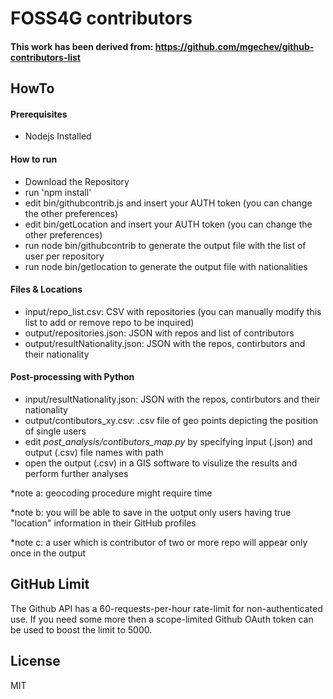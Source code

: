 # FOSS4G contributors

#### This work has been derived from: https://github.com/mgechev/github-contributors-list

## HowTo
#### Prerequisites
 - Nodejs Installed

#### How to run
-  Download the Repository
-  run 'npm install'
-  edit bin/githubcontrib.js and insert your AUTH token (you can change the other preferences)
-  edit bin/getLocation and insert your AUTH token (you can change the other preferences)
-  run node bin/githubcontrib to generate the output file with the list of user per repository
-  run node bin/getlocation to generate the output file with nationalities

#### Files & Locations
-  input/repo_list.csv: CSV with repositories (you can manually modify this list to add or remove repo to be inquired)
-  output/repositories.json: JSON with repos and list of contributors
-  output/resultNationality.json: JSON with the repos, contirbutors and their nationality

#### Post-processing with Python
-  input/resultNationality.json: JSON with the repos, contirbutors and their nationality
-  output/contibutors_xy.csv: .csv file of geo points depicting the position of single users
-  edit _post_analysis/contibutors_map.py_ by specifying input (.json) and output (.csv) file names with path
-  open the output (.csv) in a GIS software to visulize the results and perform further analyses

*note a: geocoding procedure might require time

*note b: you will be able to save in the uotput only users having true "location" information in their GitHub profiles

*note c: a user which is contributor of two or more repo will appear only once in the output

## GitHub Limit

The Github API has a 60-requests-per-hour rate-limit for non-authenticated use. If you need some more then a scope-limited Github OAuth token can be used to boost the limit to 5000.

## License

MIT
